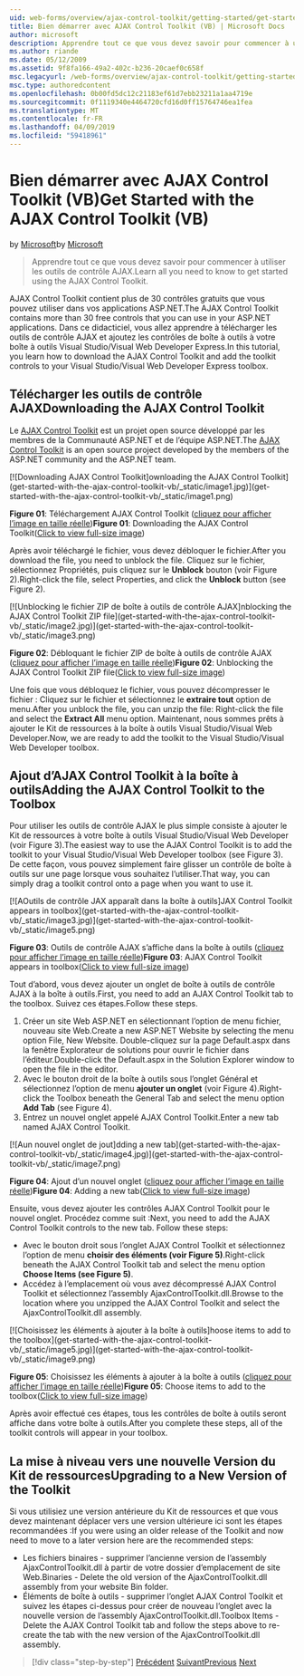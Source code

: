 ```yaml
---
uid: web-forms/overview/ajax-control-toolkit/getting-started/get-started-with-the-ajax-control-toolkit-vb
title: Bien démarrer avec AJAX Control Toolkit (VB) | Microsoft Docs
author: microsoft
description: Apprendre tout ce que vous devez savoir pour commencer à utiliser les outils de contrôle AJAX.
ms.author: riande
ms.date: 05/12/2009
ms.assetid: 9f8fa166-49a2-402c-b236-20caef0c658f
msc.legacyurl: /web-forms/overview/ajax-control-toolkit/getting-started/get-started-with-the-ajax-control-toolkit-vb
msc.type: authoredcontent
ms.openlocfilehash: 0b00fd5dc12c21183ef61d7ebb23211a1aa4719e
ms.sourcegitcommit: 0f1119340e4464720cfd16d0ff15764746ea1fea
ms.translationtype: MT
ms.contentlocale: fr-FR
ms.lasthandoff: 04/09/2019
ms.locfileid: "59418961"
---
```

# <a name="get-started-with-the-ajax-control-toolkit-vb"></a><span data-ttu-id="b05d2-103">Bien démarrer avec AJAX Control Toolkit (VB)</span><span class="sxs-lookup"><span data-stu-id="b05d2-103">Get Started with the AJAX Control Toolkit (VB)</span></span>

<span data-ttu-id="b05d2-104">by [Microsoft](https://github.com/microsoft)</span><span class="sxs-lookup"><span data-stu-id="b05d2-104">by [Microsoft](https://github.com/microsoft)</span></span>

> <span data-ttu-id="b05d2-105">Apprendre tout ce que vous devez savoir pour commencer à utiliser les outils de contrôle AJAX.</span><span class="sxs-lookup"><span data-stu-id="b05d2-105">Learn all you need to know to get started using the AJAX Control Toolkit.</span></span>


<span data-ttu-id="b05d2-106">AJAX Control Toolkit contient plus de 30 contrôles gratuits que vous pouvez utiliser dans vos applications ASP.NET.</span><span class="sxs-lookup"><span data-stu-id="b05d2-106">The AJAX Control Toolkit contains more than 30 free controls that you can use in your ASP.NET applications.</span></span> <span data-ttu-id="b05d2-107">Dans ce didacticiel, vous allez apprendre à télécharger les outils de contrôle AJAX et ajoutez les contrôles de boîte à outils à votre boîte à outils Visual Studio/Visual Web Developer Express.</span><span class="sxs-lookup"><span data-stu-id="b05d2-107">In this tutorial, you learn how to download the AJAX Control Toolkit and add the toolkit controls to your Visual Studio/Visual Web Developer Express toolbox.</span></span>

## <a name="downloading-the-ajax-control-toolkit"></a><span data-ttu-id="b05d2-108">Télécharger les outils de contrôle AJAX</span><span class="sxs-lookup"><span data-stu-id="b05d2-108">Downloading the AJAX Control Toolkit</span></span>

<span data-ttu-id="b05d2-109">Le [AJAX Control Toolkit](http://devexpress.com/act) est un projet open source développé par les membres de la Communauté ASP.NET et de l’équipe ASP.NET.</span><span class="sxs-lookup"><span data-stu-id="b05d2-109">The [AJAX Control Toolkit](http://devexpress.com/act) is an open source project developed by the members of the ASP.NET community and the ASP.NET team.</span></span>


[![D<span data-ttu-id="b05d2-110">ownloading AJAX Control Toolkit]</span><span class="sxs-lookup"><span data-stu-id="b05d2-110">ownloading the AJAX Control Toolkit]</span></span>(get-started-with-the-ajax-control-toolkit-vb/_static/image1.jpg)](get-started-with-the-ajax-control-toolkit-vb/_static/image1.png)

<span data-ttu-id="b05d2-111">**Figure 01**: Téléchargement AJAX Control Toolkit ([cliquez pour afficher l’image en taille réelle](get-started-with-the-ajax-control-toolkit-vb/_static/image2.png))</span><span class="sxs-lookup"><span data-stu-id="b05d2-111">**Figure 01**: Downloading the AJAX Control Toolkit([Click to view full-size image](get-started-with-the-ajax-control-toolkit-vb/_static/image2.png))</span></span>


<span data-ttu-id="b05d2-112">Après avoir téléchargé le fichier, vous devez débloquer le fichier.</span><span class="sxs-lookup"><span data-stu-id="b05d2-112">After you download the file, you need to unblock the file.</span></span> <span data-ttu-id="b05d2-113">Cliquez sur le fichier, sélectionnez Propriétés, puis cliquez sur le **Unblock** bouton (voir Figure 2).</span><span class="sxs-lookup"><span data-stu-id="b05d2-113">Right-click the file, select Properties, and click the **Unblock** button (see Figure 2).</span></span>


[![U<span data-ttu-id="b05d2-114">nblocking le fichier ZIP de boîte à outils de contrôle AJAX]</span><span class="sxs-lookup"><span data-stu-id="b05d2-114">nblocking the AJAX Control Toolkit ZIP file]</span></span>(get-started-with-the-ajax-control-toolkit-vb/_static/image2.jpg)](get-started-with-the-ajax-control-toolkit-vb/_static/image3.png)

<span data-ttu-id="b05d2-115">**Figure 02**: Débloquant le fichier ZIP de boîte à outils de contrôle AJAX ([cliquez pour afficher l’image en taille réelle](get-started-with-the-ajax-control-toolkit-vb/_static/image4.png))</span><span class="sxs-lookup"><span data-stu-id="b05d2-115">**Figure 02**: Unblocking the AJAX Control Toolkit ZIP file([Click to view full-size image](get-started-with-the-ajax-control-toolkit-vb/_static/image4.png))</span></span>


<span data-ttu-id="b05d2-116">Une fois que vous débloquez le fichier, vous pouvez décompresser le fichier : Cliquez sur le fichier et sélectionnez le **extraire tout** option de menu.</span><span class="sxs-lookup"><span data-stu-id="b05d2-116">After you unblock the file, you can unzip the file: Right-click the file and select the **Extract All** menu option.</span></span> <span data-ttu-id="b05d2-117">Maintenant, nous sommes prêts à ajouter le Kit de ressources à la boîte à outils Visual Studio/Visual Web Developer.</span><span class="sxs-lookup"><span data-stu-id="b05d2-117">Now, we are ready to add the toolkit to the Visual Studio/Visual Web Developer toolbox.</span></span>

## <a name="adding-the-ajax-control-toolkit-to-the-toolbox"></a><span data-ttu-id="b05d2-118">Ajout d’AJAX Control Toolkit à la boîte à outils</span><span class="sxs-lookup"><span data-stu-id="b05d2-118">Adding the AJAX Control Toolkit to the Toolbox</span></span>

<span data-ttu-id="b05d2-119">Pour utiliser les outils de contrôle AJAX le plus simple consiste à ajouter le Kit de ressources à votre boîte à outils Visual Studio/Visual Web Developer (voir Figure 3).</span><span class="sxs-lookup"><span data-stu-id="b05d2-119">The easiest way to use the AJAX Control Toolkit is to add the toolkit to your Visual Studio/Visual Web Developer toolbox (see Figure 3).</span></span> <span data-ttu-id="b05d2-120">De cette façon, vous pouvez simplement faire glisser un contrôle de boîte à outils sur une page lorsque vous souhaitez l’utiliser.</span><span class="sxs-lookup"><span data-stu-id="b05d2-120">That way, you can simply drag a toolkit control onto a page when you want to use it.</span></span>


[![A<span data-ttu-id="b05d2-121">Outils de contrôle JAX apparaît dans la boîte à outils]</span><span class="sxs-lookup"><span data-stu-id="b05d2-121">JAX Control Toolkit appears in toolbox]</span></span>(get-started-with-the-ajax-control-toolkit-vb/_static/image3.jpg)](get-started-with-the-ajax-control-toolkit-vb/_static/image5.png)

<span data-ttu-id="b05d2-122">**Figure 03**: Outils de contrôle AJAX s’affiche dans la boîte à outils ([cliquez pour afficher l’image en taille réelle](get-started-with-the-ajax-control-toolkit-vb/_static/image6.png))</span><span class="sxs-lookup"><span data-stu-id="b05d2-122">**Figure 03**: AJAX Control Toolkit appears in toolbox([Click to view full-size image](get-started-with-the-ajax-control-toolkit-vb/_static/image6.png))</span></span>


<span data-ttu-id="b05d2-123">Tout d’abord, vous devez ajouter un onglet de boîte à outils de contrôle AJAX à la boîte à outils.</span><span class="sxs-lookup"><span data-stu-id="b05d2-123">First, you need to add an AJAX Control Toolkit tab to the toolbox.</span></span> <span data-ttu-id="b05d2-124">Suivez ces étapes.</span><span class="sxs-lookup"><span data-stu-id="b05d2-124">Follow these steps.</span></span>

1. <span data-ttu-id="b05d2-125">Créer un site Web ASP.NET en sélectionnant l’option de menu fichier, nouveau site Web.</span><span class="sxs-lookup"><span data-stu-id="b05d2-125">Create a new ASP.NET Website by selecting the menu option File, New Website.</span></span> <span data-ttu-id="b05d2-126">Double-cliquez sur la page Default.aspx dans la fenêtre Explorateur de solutions pour ouvrir le fichier dans l’éditeur.</span><span class="sxs-lookup"><span data-stu-id="b05d2-126">Double-click the Default.aspx in the Solution Explorer window to open the file in the editor.</span></span>
2. <span data-ttu-id="b05d2-127">Avec le bouton droit de la boîte à outils sous l’onglet Général et sélectionnez l’option de menu **ajouter un onglet** (voir Figure 4).</span><span class="sxs-lookup"><span data-stu-id="b05d2-127">Right-click the Toolbox beneath the General Tab and select the menu option **Add Tab** (see Figure 4).</span></span>
3. <span data-ttu-id="b05d2-128">Entrez un nouvel onglet appelé AJAX Control Toolkit.</span><span class="sxs-lookup"><span data-stu-id="b05d2-128">Enter a new tab named AJAX Control Toolkit.</span></span>


[![A<span data-ttu-id="b05d2-129">un nouvel onglet de jout]</span><span class="sxs-lookup"><span data-stu-id="b05d2-129">dding a new tab]</span></span>(get-started-with-the-ajax-control-toolkit-vb/_static/image4.jpg)](get-started-with-the-ajax-control-toolkit-vb/_static/image7.png)

<span data-ttu-id="b05d2-130">**Figure 04**: Ajout d’un nouvel onglet ([cliquez pour afficher l’image en taille réelle](get-started-with-the-ajax-control-toolkit-vb/_static/image8.png))</span><span class="sxs-lookup"><span data-stu-id="b05d2-130">**Figure 04**: Adding a new tab([Click to view full-size image](get-started-with-the-ajax-control-toolkit-vb/_static/image8.png))</span></span>


<span data-ttu-id="b05d2-131">Ensuite, vous devez ajouter les contrôles AJAX Control Toolkit pour le nouvel onglet. Procédez comme suit :</span><span class="sxs-lookup"><span data-stu-id="b05d2-131">Next, you need to add the AJAX Control Toolkit controls to the new tab. Follow these steps:</span></span>

- <span data-ttu-id="b05d2-132">Avec le bouton droit sous l’onglet AJAX Control Toolkit et sélectionnez l’option de menu **choisir des éléments (voir Figure 5)**.</span><span class="sxs-lookup"><span data-stu-id="b05d2-132">Right-click beneath the AJAX Control Toolkit tab and select the menu option **Choose Items (see Figure 5)**.</span></span>
- <span data-ttu-id="b05d2-133">Accédez à l’emplacement où vous avez décompressé AJAX Control Toolkit et sélectionnez l’assembly AjaxControlToolkit.dll.</span><span class="sxs-lookup"><span data-stu-id="b05d2-133">Browse to the location where you unzipped the AJAX Control Toolkit and select the AjaxControlToolkit.dll assembly.</span></span>


[![C<span data-ttu-id="b05d2-134">hoisissez les éléments à ajouter à la boîte à outils]</span><span class="sxs-lookup"><span data-stu-id="b05d2-134">hoose items to add to the toolbox]</span></span>(get-started-with-the-ajax-control-toolkit-vb/_static/image5.jpg)](get-started-with-the-ajax-control-toolkit-vb/_static/image9.png)

<span data-ttu-id="b05d2-135">**Figure 05**: Choisissez les éléments à ajouter à la boîte à outils ([cliquez pour afficher l’image en taille réelle](get-started-with-the-ajax-control-toolkit-vb/_static/image10.png))</span><span class="sxs-lookup"><span data-stu-id="b05d2-135">**Figure 05**: Choose items to add to the toolbox([Click to view full-size image](get-started-with-the-ajax-control-toolkit-vb/_static/image10.png))</span></span>


<span data-ttu-id="b05d2-136">Après avoir effectué ces étapes, tous les contrôles de boîte à outils seront affiche dans votre boîte à outils.</span><span class="sxs-lookup"><span data-stu-id="b05d2-136">After you complete these steps, all of the toolkit controls will appear in your toolbox.</span></span>

## <a name="upgrading-to-a-new-version-of-the-toolkit"></a><span data-ttu-id="b05d2-137">La mise à niveau vers une nouvelle Version du Kit de ressources</span><span class="sxs-lookup"><span data-stu-id="b05d2-137">Upgrading to a New Version of the Toolkit</span></span>

<span data-ttu-id="b05d2-138">Si vous utilisiez une version antérieure du Kit de ressources et que vous devez maintenant déplacer vers une version ultérieure ici sont les étapes recommandées :</span><span class="sxs-lookup"><span data-stu-id="b05d2-138">If you were using an older release of the Toolkit and now need to move to a later version here are the recommended steps:</span></span>

- <span data-ttu-id="b05d2-139">Les fichiers binaires - supprimer l’ancienne version de l’assembly AjaxControlToolkit.dll à partir de votre dossier d’emplacement de site Web.</span><span class="sxs-lookup"><span data-stu-id="b05d2-139">Binaries - Delete the old version of the AjaxControlToolkit.dll assembly from your website Bin folder.</span></span>
- <span data-ttu-id="b05d2-140">Éléments de boîte à outils - supprimer l’onglet AJAX Control Toolkit et suivez les étapes ci-dessus pour créer de nouveau l’onglet avec la nouvelle version de l’assembly AjaxControlToolkit.dll.</span><span class="sxs-lookup"><span data-stu-id="b05d2-140">Toolbox Items - Delete the AJAX Control Toolkit tab and follow the steps above to re-create the tab with the new version of the AjaxControlToolkit.dll assembly.</span></span>

> [!div class="step-by-step"]
> <span data-ttu-id="b05d2-141">[Précédent](creating-a-custom-ajax-control-toolkit-control-extender-cs.md)
> [Suivant](using-ajax-control-toolkit-controls-and-control-extenders-vb.md)</span><span class="sxs-lookup"><span data-stu-id="b05d2-141">[Previous](creating-a-custom-ajax-control-toolkit-control-extender-cs.md)
[Next](using-ajax-control-toolkit-controls-and-control-extenders-vb.md)</span></span>
